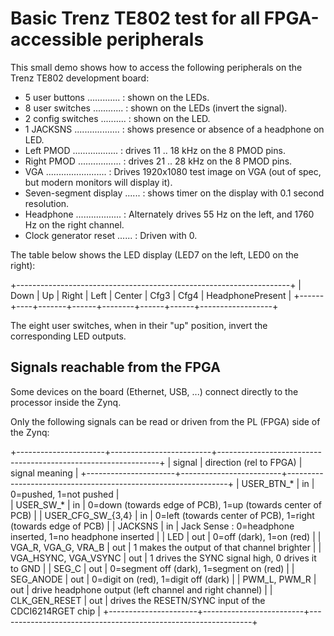 
Basic Trenz TE802 test for all FPGA-accessible peripherals
==========================================================

This small demo shows how to access the following peripherals on the Trenz TE802 development board:

* 5 user buttons ............. : shown on the LEDs.
* 8 user switches ............ : shown on the LEDs (invert the signal).
* 2 config switches .......... : shown on the LED.
* 1 JACKSNS .................. : shows presence or absence of a headphone on LED.
* Left PMOD .................. : drives 11 .. 18 kHz on the 8 PMOD pins.
* Right PMOD ................. : drives 21 .. 28 kHz on the 8 PMOD pins.
* VGA ........................ : Drives 1920x1080 test image on VGA (out of spec, but modern monitors will display it).
* Seven-segment display ...... : shows timer on the display with 0.1 second resolution.
* Headphone .................. : Alternately drives 55 Hz on the left, and 1760 Hz on the right channel.
* Clock generator reset ...... : Driven with 0.

The table below shows the LED display (LED7 on the left, LED0 on the right):

+--------------------------------------------------------------------+
| Down | Up | Right | Left | Center | Cfg3 | Cfg4 | HeadphonePresent |
+------+----+-------+------+--------+------+------+------------------+

The eight user switches, when in their "up" position, invert the corresponding LED outputs.

Signals reachable from the FPGA
-------------------------------

Some devices on the board (Ethernet, USB, ...) connect directly to the processor inside the Zynq.

Only the following signals can be read or driven from the PL (FPGA) side of the Zynq:

+----------------------+-------------------------+---------------------------------------------------------------+
| signal               | direction (rel to FPGA) | signal meaning                                                |
+----------------------+-------------------------+---------------------------------------------------------------+
| USER_BTN_*           |            in           | 0=pushed, 1=not pushed                                        |        
| USER_SW_*            |            in           | 0=down (towards edge of PCB), 1=up (towards center of PCB)    |
| USER_CFG_SW_{3,4}    |            in           | 0=left (towards center of PCB), 1=right (towards edge of PCB) |
| JACKSNS              |            in           | Jack Sense : 0=headphone inserted, 1=no headphone inserted    |
| LED                  |            out          | 0=off (dark), 1=on (red)                                      |
| VGA_R, VGA_G, VRA_B  |            out          | 1 makes the output of that channel brighter                   |
| VGA_HSYNC, VGA_VSYNC |            out          | 1 drives the SYNC signal high, 0 drives it to GND             |
| SEG_C                |            out          | 0=segment off (dark), 1=segment on (red)                      |
| SEG_ANODE            |            out          | 0=digit on (red), 1=digit off (dark)                          |
| PWM_L, PWM_R         |            out          | drive headphone output (left channel and right channel)       |
| CLK_GEN_RESET        |            out          | drives the RESETN/SYNC input of the CDCI6214RGET chip         |
+----------------------+-------------------------+---------------------------------------------------------------+
